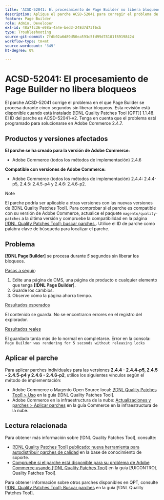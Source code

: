```yaml
---
title: 'ACSD-52041: El procesamiento de Page Builder no libera bloqueos'
description: Aplique el parche ACSD-52041 para corregir el problema de Adobe Commerce en el que Page Builder se procesa durante cinco segundos sin liberar bloqueos.
feature: Page Builder
role: Admin, Developer
exl-id: 48a7fc36-e98a-4a4e-bed3-248d7d73f6cb
type: Troubleshooting
source-git-commit: 7fdb02a6d89d50ea593c5fd99d78101f89198424
workflow-type: tm+mt
source-wordcount: '349'
ht-degree: 0%

---
```


# ACSD-52041: El procesamiento de Page Builder no libera bloqueos

El parche ACSD-52041 corrige el problema en el que Page Builder se procesa durante cinco segundos sin liberar bloqueos. Esta revisión está disponible cuando está instalado [!DNL Quality Patches Tool (QPT)] 1.1.48. El ID del parche es ACSD-52041-v2. Tenga en cuenta que el problema está programado para solucionarse en Adobe Commerce 2.4.7.

## Productos y versiones afectados

**El parche se ha creado para la versión de Adobe Commerce:**

* Adobe Commerce (todos los métodos de implementación) 2.4.6

**Compatible con versiones de Adobe Commerce:**

* Adobe Commerce (todos los métodos de implementación) 2.4.4: 2.4.4-p5, 2.4.5: 2.4.5-p4 y 2.4.6: 2.4.6-p2.



>[!NOTE]
>
>El parche podría ser aplicable a otras versiones con las nuevas versiones de [!DNL Quality Patches Tool]. Para comprobar si el parche es compatible con su versión de Adobe Commerce, actualice el paquete `magento/quality-patches` a la última versión y compruebe la compatibilidad en la página [[!DNL Quality Patches Tool]: buscar parches ](https://experienceleague.adobe.com/tools/commerce-quality-patches/index.html). Utilice el ID de parche como palabra clave de búsqueda para localizar el parche.


## Problema

**[!DNL Page Builder]** se procesa durante *5* segundos sin liberar los bloqueos.

<u>Pasos a seguir</u>:

1. Edite una página de CMS, una página de producto o cualquier elemento que tenga **[!DNL Page Builder]**.
1. Guarde los cambios.
1. Observe cómo la página ahorra tiempo.

<u>Resultados esperados</u>

El contenido se guarda. No se encontraron errores en el registro del explorador.

<u>Resultados reales</u>

El guardado tarda más de lo normal en completarse.
Error en la consola: ``Page Builder was rendering for 5 seconds without releasing locks``

## Aplicar el parche

Para aplicar parches individuales para las versiones **2.4.4 - 2.4.4-p5, 2.4.5 - 2.4.5-p4 y 2.4.6 - 2.4.6-p2**, utilice los siguientes vínculos según el método de implementación:

* Adobe Commerce o Magento Open Source local: [[!DNL Quality Patches Tool] > Uso](/help/tools/quality-patches-tool/usage.md) en la guía [!DNL Quality Patches Tool].
* Adobe Commerce en la infraestructura de la nube: [Actualizaciones y parches > Aplicar parches](https://experienceleague.adobe.com/docs/commerce-cloud-service/user-guide/develop/upgrade/apply-patches.html) en la guía Commerce en la infraestructura de la nube.

## Lectura relacionada

Para obtener más información sobre [!DNL Quality Patches Tool], consulte:

* [[!DNL Quality Patches Tool] publicado: nueva herramienta para autodistribuir parches de calidad](https://experienceleague.adobe.com/en/docs/commerce-operations/tools/quality-patches-tool/quality-patches-tool-to-self-serve-quality-patches) en la base de conocimiento de soporte.
* [Compruebe si el parche está disponible para su problema de Adobe Commerce usando [!DNL Quality Patches Tool]](/help/tools/quality-patches-tool/patches-available-in-qpt/check-patch-for-magento-issue-with-magento-quality-patches.md) en la guía [!UICONTROL Quality Patches Tool].


Para obtener información sobre otros parches disponibles en QPT, consulte [[!DNL Quality Patches Tool]: Buscar parches](<https://experienceleague.adobe.com/tools/commerce-quality-patches/index.html>) en la guía [!DNL Quality Patches Tool].

